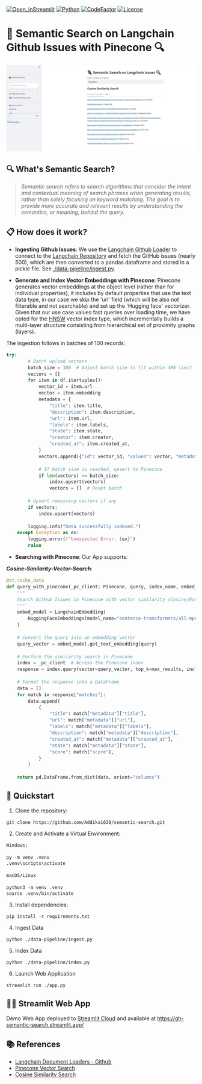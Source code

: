 [![Open_inStreamlit](https://img.shields.io/badge/Open%20In-Streamlit-red?logo=Streamlit)](https://gh-semantic-search.streamlit.app/)
[![Python](https://img.shields.io/badge/python-%203.8-blue.svg)](https://www.python.org/)
[![CodeFactor](https://www.codefactor.io/repository/github/dcarpintero/github-semantic-search/badge)](https://www.codefactor.io/repository/github/dcarpintero/github-semantic-search)
[![License](https://img.shields.io/badge/license-Apache%202.0-green.svg)](https://github.com/dcarpintero/st-newsapi-connector/blob/main/LICENSE)

# 🦜 Semantic Search on Langchain Github Issues with Pinecone 🔍

<p align="center">
  <img src="./static/semantic-search.JPG">
</p>

##  🔍 What's Semantic Search?

> *Semantic search refers to search algorithms that consider the intent and contextual meaning of search phrases when generating results, rather than solely focusing on keyword matching. The goal is to provide more accurate and relevant results by understanding the semantics, or meaning, behind the query.*

## 📋 How does it work?

- **Ingesting Github Issues**: We use the [Langchain Github Loader](https://js.langchain.com/docs/modules/data_connection/document_loaders/integrations/web_loaders/github)  to connect to the [Langchain Repository](http://github.com/langchain-ai/langchain) and fetch the GitHub issues (nearly 500), which are then converted to a pandas dataframe and stored in a pickle file. See [./data-pipeline/ingest.py](./data-pipeline/ingest.py).

- **Generate and Index Vector Embeddings with Pinecone**: Pinecone generates vector embeddings at the object level (rather than for individual properties), it includes by default properties that use the text data type, in our case we skip the 'url' field (which will be also not filterable and not searchable) and set up the 'Hugging face' vectorizer. Given that our use case values fast queries over loading time, we have opted for the [HNSW](https://arxiv.org/abs/1603.09320) vector index type, which incrementally builds a multi-layer structure consisting from hierarchical set of proximity graphs (layers).


The ingestion follows in batches of 100 records:

```python
try:
        # Batch upload vectors
        batch_size = 100  # Adjust batch size to fit within 4MB limit
        vectors = []
        for item in df.itertuples():
            vector_id = item.url
            vector = item.embedding
            metadata = {
                "title": item.title,
                "description": item.description,
                "url": item.url,
                "labels": item.labels,
                "state": item.state,
                "creator": item.creator,
                "created_at": item.created_at,
            }
            vectors.append({"id": vector_id, "values": vector, "metadata": metadata})

            # If batch size is reached, upsert to Pinecone
            if len(vectors) >= batch_size:
                index.upsert(vectors)
                vectors = []  # Reset batch

        # Upsert remaining vectors if any
        if vectors:
            index.upsert(vectors)

        logging.info("Data successfully indexed.")
    except Exception as ex:
        logging.error(f"Unexpected Error: {ex}")
        raise
```

- **Searching with Pinecone**: Our App supports:

***Cosine-Similarity-Vector-Search***:

```python
@st.cache_data
def query_with_pinecone(_pc_client: Pinecone, query, index_name, embed_model, max_results=10) -> pd.DataFrame:
    """
    Search GitHub Issues in Pinecone with vector similarity (Cosine/Euclidean).
    """
    embed_model = LangchainEmbedding(
        HuggingFaceEmbeddings(model_name="sentence-transformers/all-mpnet-base-v2")
    )

    # Convert the query into an embedding vector
    query_vector = embed_model.get_text_embedding(query)

    # Perform the similarity search in Pinecone
    index = _pc_client  # Access the Pinecone index
    response = index.query(vector=query_vector, top_k=max_results, include_metadata=True)

    # Format the response into a DataFrame
    data = []
    for match in response["matches"]:
        data.append(
            {
                "title": match["metadata"]["title"],
                "url": match["metadata"]["url"],
                "labels": match["metadata"]["labels"],
                "description": match["metadata"]["description"],
                "created_at": match["metadata"]["created_at"],
                "state": match["metadata"]["state"],
                "score": match["score"],
            }
        )

    return pd.DataFrame.from_dict(data, orient="columns")
```

## 🚀 Quickstart

1. Clone the repository:
```
git clone https://github.com/Addika1630/semantic-search.git
```

2. Create and Activate a Virtual Environment:

```
Windows:

py -m venv .venv
.venv\scripts\activate

macOS/Linux

python3 -m venv .venv
source .venv/bin/activate
```

3. Install dependencies:

```
pip install -r requirements.txt
```

4. Ingest Data
```
python ./data-pipeline/ingest.py
```

5. Index Data
```
python ./data-pipeline/index.py
```

6. Launch Web Application

```
streamlit run ./app.py
```

## 👩‍💻 Streamlit Web App

Demo Web App deployed to [Streamlit Cloud](https://streamlit.io/cloud) and available at https://gh-semantic-search.streamlit.app/ 

## 📚 References

- [Langchain Document Loaders - Github](https://js.langchain.com/docs/modules/data_connection/document_loaders/integrations/web_loaders/github)
- [Pinecone Vector Search](https://www.kdnuggets.com/a-comprehensive-guide-to-pinecone-vector-databases)
- [Cosine Similarity Search](https://www.pinecone.io/learn/what-is-similarity-search/)

